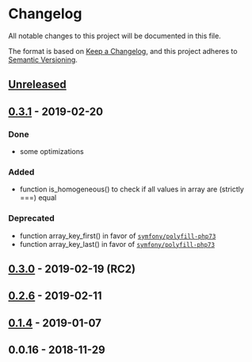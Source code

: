 # Changelog
All notable changes to this project will be documented in this file.

The format is based on [Keep a Changelog](https://keepachangelog.com/en/1.0.0/),
and this project adheres to [Semantic Versioning](https://semver.org/spec/v2.0.0.html).


## [Unreleased]

## [0.3.1] - 2019-02-20
### Done
- some optimizations

### Added
- function is_homogeneous() to check if all values in array are (strictly ===) equal

### Deprecated
- function array_key_first() in favor of [`symfony/polyfill-php73`](https://github.com/symfony/polyfill-php73)
- function array_key_last() in favor of [`symfony/polyfill-php73`](https://github.com/symfony/polyfill-php73)

## [0.3.0] - 2019-02-19 (RC2)

## [0.2.6] - 2019-02-11

## [0.1.4] - 2019-01-07

## 0.0.16 - 2018-11-29


[Unreleased]: https://github.com/alecrabbit/php-helpers/compare/0.3.1-BETA0...HEAD
[0.3.1]: https://github.com/alecrabbit/php-helpers/compare/0.3.0-RC2...0.3.1-BETA0
[0.3.0]: https://github.com/alecrabbit/php-helpers/compare/0.2.6...0.3.0-RC2
[0.2.6]: https://github.com/alecrabbit/php-helpers/compare/0.1.4...0.2.6
[0.1.4]: https://github.com/alecrabbit/php-helpers/compare/0.0.16...0.1.4